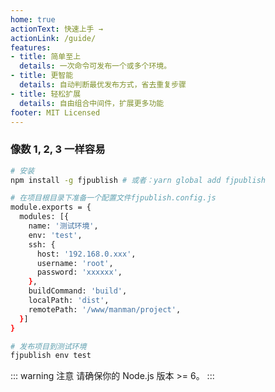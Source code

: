 ```yaml
---
home: true
actionText: 快速上手 →
actionLink: /guide/
features:
- title: 简单至上
  details: 一次命令可发布一个或多个环境。
- title: 更智能
  details: 自动判断最优发布方式，省去重复步骤
- title: 轻松扩展
  details: 自由组合中间件，扩展更多功能
footer: MIT Licensed
---
```


### 像数 1, 2, 3 一样容易

``` bash
# 安装
npm install -g fjpublish # 或者：yarn global add fjpublish

# 在项目根目录下准备一个配置文件fjpublish.config.js
module.exports = {
  modules: [{
    name: '测试环境',
    env: 'test',
    ssh: {
      host: '192.168.0.xxx',
      username: 'root',
      password: 'xxxxxx',
    },
    buildCommand: 'build',
    localPath: 'dist',
    remotePath: '/www/manman/project',
  }]
}

# 发布项目到测试环境
fjpublish env test
```

::: warning 注意
请确保你的 Node.js 版本 >= 6。
:::
